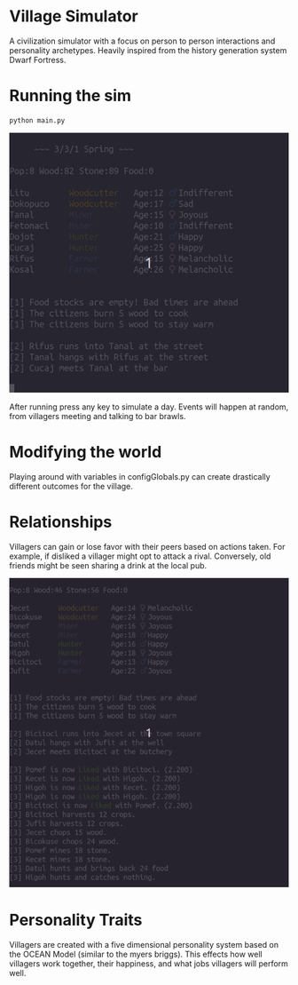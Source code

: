 # Village Simulator
A civilization simulator with a focus on person to person
interactions and personality archetypes. Heavily inspired
from the history generation system Dwarf Fortress.


# Running the sim
```bash
python main.py
```

![Demo](village_demo.gif)


After running press any key to simulate a day. Events will
happen at random, from villagers meeting and talking to 
bar brawls.

# Modifying the world
Playing around with variables in configGlobals.py can
create drastically different outcomes for the village.

# Relationships
Villagers can gain or lose favor with their peers based on
actions taken. For example, if disliked a villager might
opt to attack a rival. Conversely, old friends might be seen
sharing a drink at the local pub.

![Demo](village_relationships.gif)


# Personality Traits
Villagers are created with a five dimensional personality
system based on the OCEAN Model (similar to the myers briggs).
This effects how well villagers work together, their happiness,
and what jobs villagers will perform well.
